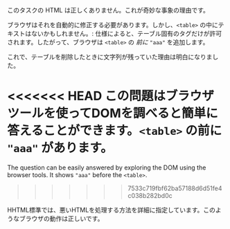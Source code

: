 このタスクの HTML は正しくありません。これが奇妙な事象の理由です。

ブラウザはそれを自動的に修正する必要があります。しかし、`<table>` の中にテキストはないかもしれません。: 仕様によると、テーブル固有のタグだけが許可されます。したがって、ブラウザは `<table>` の *前に* `"aaa"` を追加します。

これで、テーブルを削除したときに文字列が残っていた理由は明白になりました。

<<<<<<< HEAD
この問題はブラウザツールを使ってDOMを調べると簡単に答えることができます。`<table>` の前に `"aaa"` があります。
=======
The question can be easily answered by exploring the DOM using the browser tools. It shows `"aaa"` before the `<table>`.
>>>>>>> 7533c719fbf62ba57188d6d51fe4c038b282bd0c

HHTML標準では、悪いHTMLを処理する方法を詳細に指定しています。このようなブラウザの動作は正しいです。
